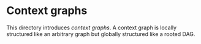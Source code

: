 # Context graphs

This directory introduces *context graphs*. A context graph is locally structured like an arbitrary graph but globally structured like a rooted DAG.
